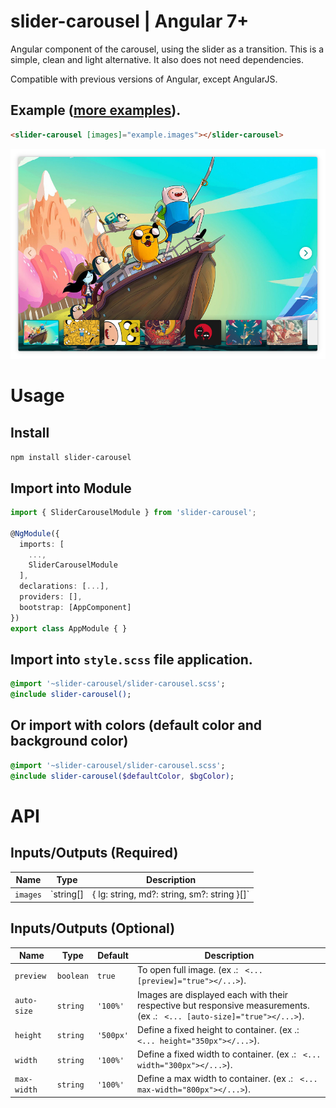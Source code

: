 # slider-carousel | Angular 7+

Angular component of the carousel, using the slider as a transition.
This is a simple, clean and light alternative. It also does not need dependencies.

Compatible with previous versions of Angular, except AngularJS.

## Example ([more examples](#)).

```html
<slider-carousel [images]="example.images"></slider-carousel>
```
![](example.jpg)

# Usage

## Install
`npm install slider-carousel`

## Import into Module
```typescript
import { SliderCarouselModule } from 'slider-carousel';

@NgModule({
  imports: [
    ...,
    SliderCarouselModule
  ],
  declarations: [...],
  providers: [],
  bootstrap: [AppComponent]
})
export class AppModule { }
```

## Import into `style.scss` file application.
```sass
@import '~slider-carousel/slider-carousel.scss';
@include slider-carousel();
```
## Or import with colors (default color and background color)
```sass
@import '~slider-carousel/slider-carousel.scss';
@include slider-carousel($defaultColor, $bgColor);
```

# API

## Inputs/Outputs (Required)
Name		                | Type                										| Description
----                    	| ----                										| ----
`images`		            | `string[] | { lg: string, md?: string, sm?: string }[]`	| Address list of the images to be displayed.

## Inputs/Outputs (Optional)
Name		        		| Type      	| Default		| Description
----            			| ----      	| ----			| ----
`preview`   				| `boolean`  	| `true`		| To open full image. (ex .: ``` <... [preview]="true"></...>```).
`auto-size`  				| `string`		| `'100%'`		| Images are displayed each with their respective but responsive measurements. (ex .: ``` <... [auto-size]="true"></...>```).
`height`     				| `string`		| `'500px'`  	| Define a fixed height to container. (ex .: ``` <... height="350px"></...>```).
`width`        				| `string`		| `'100%'`		| Define a fixed width to container. (ex .: ``` <... width="300px"></...>```).
`max-width`  				| `string`		| `'100%'`		| Define a max width to container. (ex .: ``` <... max-width="800px"></...>```).

